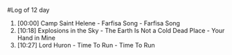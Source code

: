 #Log of 12 day

1. [00:00] Camp Saint Helene - Farfisa Song - Farfisa Song
1. [10:18] Explosions in the Sky - The Earth Is Not a Cold Dead Place - Your Hand in Mine
1. [10:27] Lord Huron - Time To Run - Time To Run
